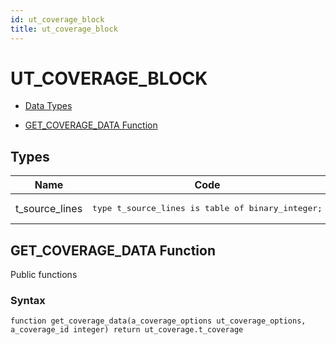 ```yaml
---
id: ut_coverage_block
title: ut_coverage_block
---
```


# UT_COVERAGE_BLOCK


- [Data Types](#types)




- [GET_COVERAGE_DATA Function](#get_coverage_data)

## Types<a name="types"></a>

Name | Code | Description
--- | --- | ---
t_source_lines | <pre>type t_source_lines is table of binary_integer;</pre> | 










 
## GET_COVERAGE_DATA Function<a name="get_coverage_data"></a>


<p>
<p>Public functions</p>
</p>

### Syntax
```plsql
function get_coverage_data(a_coverage_options ut_coverage_options, a_coverage_id integer) return ut_coverage.t_coverage
```

 





 
